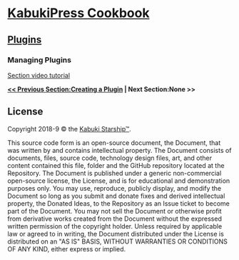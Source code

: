 # [KabukiPress Cookbook](../../readme.md)

## [Plugins](./readme.md)

### Managing Plugins

[Section video tutorial](https://www.youtube.com/channel/UCS2vQG4gUE3vXWV_K9XScQw)

**[<< Previous Section:Creating a Plugin](./creating_a_plugin.md) | Next Section:None >>**

## License

Copyright 2018-9 © the [Kabuki Starship™](https://kabukistarship.com).

This source code form is an open-source document, the Document, that was written by and contains intellectual property. The Document consists of documents, files, source code, technology design files, art, and other content contained this file, folder and the GitHub repository located at the Repository. The Document is published under a generic non-commercial open-source license, the License, and is for educational and demonstration purposes only. You may use, reproduce, publicly display, and modify the Document so long as you submit and donate fixes and derived intellectual property, the Donated Ideas, to the Repository as an Issue ticket to become part of the Document. You may not sell the Document or otherwise profit from derivative works created from the Document without the expressed written permission of the copyright holder. Unless required by applicable law or agreed to in writing, the Document distributed under the License is distributed on an "AS IS" BASIS, WITHOUT WARRANTIES OR CONDITIONS OF ANY KIND, either express or implied.

